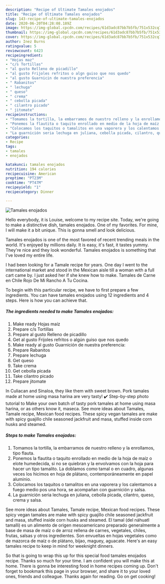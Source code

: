 ```yaml
---
description: "Recipe of Ultimate Tamales enojados"
title: "Recipe of Ultimate Tamales enojados"
slug: 143-recipe-of-ultimate-tamales-enojados
date: 2020-06-20T04:28:08.189Z
image: https://img-global.cpcdn.com/recipes/61d3adc87bb7b5fb/751x532cq70/tamales-enojados-foto-principal.jpg
thumbnail: https://img-global.cpcdn.com/recipes/61d3adc87bb7b5fb/751x532cq70/tamales-enojados-foto-principal.jpg
cover: https://img-global.cpcdn.com/recipes/61d3adc87bb7b5fb/751x532cq70/tamales-enojados-foto-principal.jpg
author: Inez Burns
ratingvalue: 5
reviewcount: 6423
recipeingredient:
- "Hojas maz"
- "c/s Tortillas"
- "al gusto Relleno de picadillo"
- "al gusto Frijoles refritos o algn guiso que nos quedo"
- "al gusto Guarnicin de nuestra preferencia"
- " Rabanitos"
- " lechuga"
- " queso"
- " crema"
- " cebolla picada"
- " cilantro picado"
- " jitomate"
recipeinstructions:
- "Tomamos la tortilla, la embarramos de nuestro relleno y la enrollamos, tipo flauta."
- "Ponemos la flautita o taquito enrollado en medio de la hoja de maíz o elote humedecida, si no se quiebran y la envolvamos con la hoja para hacer un tipo tamalito. La doblamos como tamal o en cuadro, algunas veces los hicimos en hoja de plátano, contemporáneamente en papel aluminio."
- "Colocamos los taquitos o tamalitos en una vaporera y los calentamos a fuego medio pos una hora, se acompañan con guarnición y salsa."
- "La guarnición seria lechuga en juliana, cebolla picada, cilantro, queso, crema y salsa."
categories:
- Recipe
tags:
- tamales
- enojados

katakunci: tamales enojados 
nutrition: 194 calories
recipecuisine: American
preptime: "PT23M"
cooktime: "PT47M"
recipeyield: "1"
recipecategory: Dinner

---
```



![Tamales enojados](https://img-global.cpcdn.com/recipes/61d3adc87bb7b5fb/751x532cq70/tamales-enojados-foto-principal.jpg)

Hello everybody, it is Louise, welcome to my recipe site. Today, we're going to make a distinctive dish, tamales enojados. One of my favorites. For mine, I will make it a bit unique. This is gonna smell and look delicious.

Tamales enojados is one of the most favored of recent trending meals in the world. It's enjoyed by millions daily. It is easy, it's fast, it tastes yummy. They're nice and they look wonderful. Tamales enojados is something that I've loved my entire life.

I had been looking for a Tamale recipe for years. One day I went to the international market and stood in the Mexican aisle till a woman with a full cart came by. I just asked her if she knew how to make. Tamales de Carne en Chile Rojo De Mi Rancho A Tu Cocina.


To begin with this particular recipe, we have to first prepare a few ingredients. You can have tamales enojados using 12 ingredients and 4 steps. Here is how you can achieve that.

<!--inarticleads1-->

##### The ingredients needed to make Tamales enojados:

1. Make ready Hojas maíz
1. Prepare c/s Tortillas
1. Prepare al gusto Relleno de picadillo
1. Get al gusto Frijoles refritos o algún guiso que nos quedo
1. Make ready al gusto Guarnición de nuestra preferencia:
1. Prepare  Rabanitos
1. Prepare  lechuga
1. Get  queso
1. Take  crema
1. Get  cebolla picada
1. Take  cilantro picado
1. Prepare  jitomate


In Culiacan and Sinaloa, they like them with sweet brown. Pork tamales made at home using masa harina are very tasty! ✔️ Step-by-step photo tutorial to Make your own batch of tasty pork tamales at home using masa harina, or as others know it, maseca. See more ideas about Tamales, Tamale recipe, Mexican food recipes. These spicy vegan tamales are make with spicy guajillo chile seasoned jackfruit and masa, stuffed inside corn husks and steamed. 

<!--inarticleads2-->

##### Steps to make Tamales enojados:

1. Tomamos la tortilla, la embarramos de nuestro relleno y la enrollamos, tipo flauta.
1. Ponemos la flautita o taquito enrollado en medio de la hoja de maíz o elote humedecida, si no se quiebran y la envolvamos con la hoja para hacer un tipo tamalito. La doblamos como tamal o en cuadro, algunas veces los hicimos en hoja de plátano, contemporáneamente en papel aluminio.
1. Colocamos los taquitos o tamalitos en una vaporera y los calentamos a fuego medio pos una hora, se acompañan con guarnición y salsa.
1. La guarnición seria lechuga en juliana, cebolla picada, cilantro, queso, crema y salsa.


See more ideas about Tamales, Tamale recipe, Mexican food recipes. These spicy vegan tamales are make with spicy guajillo chile seasoned jackfruit and masa, stuffed inside corn husks and steamed. El tamal (del náhuatl tamalli) es un alimento de origen mesoamericano preparado generalmente a base de masa de maíz o de arroz rellena de carnes, vegetales, chiles, frutas, salsas y otros ingredientes. Son envueltas en hojas vegetales como de mazorca de maíz o de plátano, bijao, maguey, aguacate. Here&#39;s an easy tamales recipe to keep in mind for weeknight dinners. 

So that is going to wrap this up for this special food tamales enojados recipe. Thanks so much for your time. I am confident you will make this at home. There is gonna be interesting food in home recipes coming up. Don't forget to bookmark this page in your browser, and share it to your loved ones, friends and colleague. Thanks again for reading. Go on get cooking!
